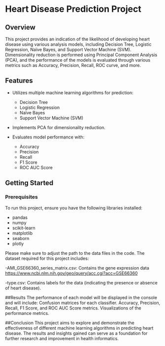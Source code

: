 # Heart Disease Prediction Project

## Overview

This project provides an indication of the likelihood of developing heart disease using various analysis models, including Decision Tree, Logistic Regression, Naïve Bayes, and Support Vector Machine (SVM). Dimensionality reduction is performed using Principal Component Analysis (PCA), and the performance of the models is evaluated through various metrics such as Accuracy, Precision, Recall, ROC curve, and more.

## Features

- Utilizes multiple machine learning algorithms for prediction:
  - Decision Tree
  - Logistic Regression
  - Naïve Bayes
  - Support Vector Machine (SVM)
  
- Implements PCA for dimensionality reduction.

- Evaluates model performance with:
  - Accuracy
  - Precision
  - Recall
  - F1 Score
  - ROC AUC Score

## Getting Started

### Prerequisites

To run this project, ensure you have the following libraries installed:

- pandas
- numpy
- scikit-learn
- matplotlib
- seaborn
- plotly

Please make sure to adjust the path to the data files in the code. The dataset required for this project includes:

-AMI_GSE66360_series_matrix.csv: Contains the gene expression data
https://www.ncbi.nlm.nih.gov/geo/query/acc.cgi?acc=GSE66360

-type.csv: Contains labels for the data (indicating the presence or absence of heart disease).

##Results
The performance of each model will be displayed in the console and will include:
Confusion matrices for each classifier.
Accuracy, Precision, Recall, F1 Score, and ROC AUC Score metrics.
Visualizations of the performance metrics.

##Conclusion
This project aims to explore and demonstrate the effectiveness of different machine learning algorithms in predicting heart disease. The results and insights gained can serve as a foundation for further research and improvement in health informatics.
